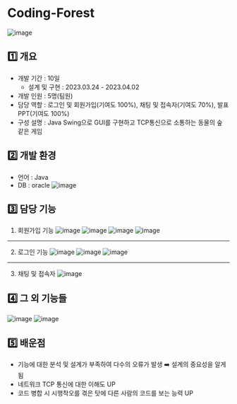 # Coding-Forest
![image](https://github.com/jaeheeeKim/Coding-Forest/assets/137701489/a69773e6-c6b0-4ce1-a9c0-d36dda7e8fe9)



## 1️⃣ 개요
- 개발 기간 : 10일
  - 설계 및 구현 : 2023.03.24 - 2023.04.02
- 개발 인원 : 5명(팀원)
- 담당 역할 : 로그인 및 회원가입(기여도 100%), 채팅 및 접속자(기여도 70%), 발표 PPT(기여도 100%)
- 구성 설명 : Java Swing으로 GUI를 구현하고 TCP통신으로 소통하는 동물의 숲 같은 게임



## 2️⃣ 개발 환경
- 언어 : Java
- DB : oracle
![image](https://github.com/jaeheeeKim/Coding-Forest/assets/137701489/e5597d66-c166-49dc-91d7-7bcffc65bf00)



## 3️⃣ 담당 기능 
1. 회원가입 기능
![image](https://github.com/jaeheeeKim/Coding-Forest/assets/137701489/1a4df2f7-d950-4113-9bdd-30608f89d975)
![image](https://github.com/jaeheeeKim/Coding-Forest/assets/137701489/584c1e72-f641-4d64-8977-0c254b657abb)
![image](https://github.com/jaeheeeKim/Coding-Forest/assets/137701489/96e140d5-2ba6-4046-9688-bc8568247ce8)
![image](https://github.com/jaeheeeKim/Coding-Forest/assets/137701489/aaece730-676a-44ef-bba7-36030c946228)
---
2. 로그인 기능
![image](https://github.com/jaeheeeKim/Coding-Forest/assets/137701489/8b245f59-b357-4fa5-9517-95b24b1f64bd)
![image](https://github.com/jaeheeeKim/Coding-Forest/assets/137701489/edc5e7bf-3c89-4034-a0f0-bb78b6458c4b)
![image](https://github.com/jaeheeeKim/Coding-Forest/assets/137701489/cadf1f11-fd6e-4f4b-bea4-2ec611fc8665)
---
3. 채팅 및 접속자
![image](https://github.com/jaeheeeKim/Coding-Forest/assets/137701489/2c0ad53d-e79a-408a-8766-85c341ef0efe)



## 4️⃣ 그 외 기능들
![image](https://github.com/jaeheeeKim/Coding-Forest/assets/137701489/6fdcae3b-e1f4-4191-97f2-2df4a93970a9)
![image](https://github.com/jaeheeeKim/Coding-Forest/assets/137701489/b2779f8e-6d44-4c1c-bfef-a3cc63aee0b7)



## 5️⃣ 배운점
- 기능에 대한 분석 및 설계가 부족하여 다수의 오류가 발생
  ➡️ 설계의 중요성을 알게됨
- 네트워크 TCP 통신에 대한 이해도 UP
- 코드 병합 시 시행착오를 겪은 탓에 다른 사람의 코드를 보는 능력 UP
